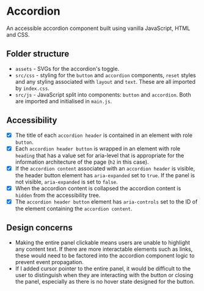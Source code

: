 # Accordion

An accessible accordion component built using vanilla JavaScript, HTML and CSS.

## Folder structure

- `assets` - SVGs for the accordion's toggle.
- `src/css` - styling for the `button` and `accordion` components, `reset` styles and any styling associated with `layout` and `text`. These are all imported by `index.css`.
- `src/js` - JavaScript split into components: `button` and `accordion`. Both are imported and initialised in `main.js`.

## Accessibility

- [x] The title of each `accordion header` is contained in an element with role `button`.
- [x] Each `accordion header button` is wrapped in an element with role `heading` that has a value set for aria-level that is appropriate for the information architecture of the page (`h2` in this case).
- [x] If the `accordion content` associated with an `accordion header` is visible, the header button element has `aria-expanded` set to `true`. If the panel is not visible, `aria-expanded` is set to `false`.
- [x] When the accordion content is collapsed the accordion content is `hidden` from the accessibility tree.
- [x] The `accordion header button` element has `aria-controls` set to the ID of the element containing the `accordion content`.

## Design concerns

- Making the entire panel clickable means users are unable to highlight any content text. If there are more interactable elements such as links, these would need to be factored into the accordion component logic to prevent event propagation.
- If I added cursor pointer to the entire panel, it would be difficult to the user to distinguish when they are interacting with the button or closing the panel, especially as there is no hover state designed for the button.
